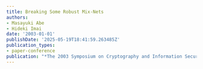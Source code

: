 ```yaml
---
title: Breaking Some Robust Mix-Nets
authors:
- Masayuki Abe
- Hideki Imai
date: '2003-01-01'
publishDate: '2025-05-19T18:41:59.263485Z'
publication_types:
- paper-conference
publication: "*The 2003 Symposium on Cryptography and Information Security (SCIS'03)*"
---
```

